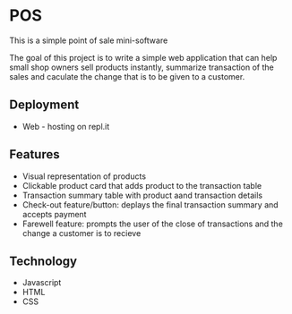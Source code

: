 # POS

This is a simple point of sale mini-software

The goal of this project is to write a simple web application that can help small shop owners sell products instantly, summarize transaction of the sales and caculate the change that is to be given to a customer.

## Deployment

* Web - hosting on repl.it


## Features

* Visual representation of products
* Clickable product card that adds product to the transaction table
* Transaction summary table with product aand transaction details
* Check-out feature/button: deplays the final transaction summary and accepts payment
* Farewell feature: prompts the user of the close of transactions and the change a customer is to recieve 

## Technology

* Javascript
* HTML
* CSS
